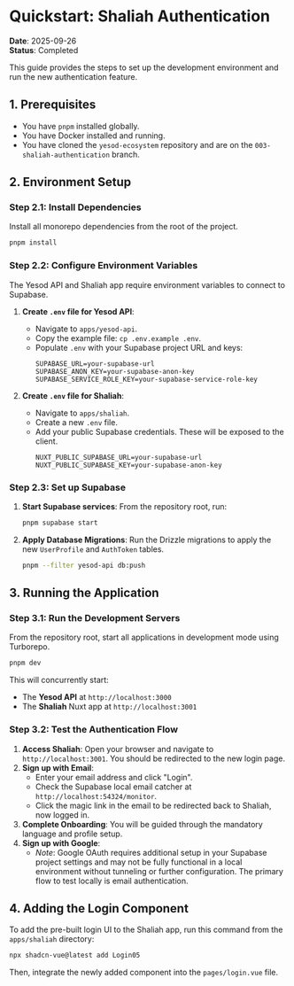 # Quickstart: Shaliah Authentication

**Date**: 2025-09-26  
**Status**: Completed

This guide provides the steps to set up the development environment and run the new authentication feature.

## 1. Prerequisites
- You have `pnpm` installed globally.
- You have Docker installed and running.
- You have cloned the `yesod-ecosystem` repository and are on the `003-shaliah-authentication` branch.

## 2. Environment Setup

### Step 2.1: Install Dependencies
Install all monorepo dependencies from the root of the project.
```bash
pnpm install
```

### Step 2.2: Configure Environment Variables
The Yesod API and Shaliah app require environment variables to connect to Supabase.

1. **Create `.env` file for Yesod API**:
   - Navigate to `apps/yesod-api`.
   - Copy the example file: `cp .env.example .env`.
   - Populate `.env` with your Supabase project URL and keys:
     ```env
     SUPABASE_URL=your-supabase-url
     SUPABASE_ANON_KEY=your-supabase-anon-key
     SUPABASE_SERVICE_ROLE_KEY=your-supabase-service-role-key
     ```

2. **Create `.env` file for Shaliah**:
   - Navigate to `apps/shaliah`.
   - Create a new `.env` file.
   - Add your public Supabase credentials. These will be exposed to the client.
     ```env
     NUXT_PUBLIC_SUPABASE_URL=your-supabase-url
     NUXT_PUBLIC_SUPABASE_KEY=your-supabase-anon-key
     ```

### Step 2.3: Set up Supabase
1. **Start Supabase services**:
   From the repository root, run:
   ```bash
   pnpm supabase start
   ```
2. **Apply Database Migrations**:
   Run the Drizzle migrations to apply the new `UserProfile` and `AuthToken` tables.
   ```bash
   pnpm --filter yesod-api db:push
   ```

## 3. Running the Application

### Step 3.1: Run the Development Servers
From the repository root, start all applications in development mode using Turborepo.
```bash
pnpm dev
```
This will concurrently start:
- The **Yesod API** at `http://localhost:3000`
- The **Shaliah** Nuxt app at `http://localhost:3001`

### Step 3.2: Test the Authentication Flow
1. **Access Shaliah**: Open your browser and navigate to `http://localhost:3001`. You should be redirected to the new login page.
2. **Sign up with Email**:
   - Enter your email address and click "Login".
   - Check the Supabase local email catcher at `http://localhost:54324/monitor`.
   - Click the magic link in the email to be redirected back to Shaliah, now logged in.
3. **Complete Onboarding**: You will be guided through the mandatory language and profile setup.
4. **Sign up with Google**:
   - *Note*: Google OAuth requires additional setup in your Supabase project settings and may not be fully functional in a local environment without tunneling or further configuration. The primary flow to test locally is email authentication.

## 4. Adding the Login Component
To add the pre-built login UI to the Shaliah app, run this command from the `apps/shaliah` directory:
```bash
npx shadcn-vue@latest add Login05
```
Then, integrate the newly added component into the `pages/login.vue` file.
